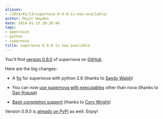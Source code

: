 ```yaml
---
aliases:
- /2014/01/13/supernova-0-9-0-is-now-available/
author: Major Hayden
date: 2014-01-13 20:28:44
tags:
- openstack
- python
- supernova
title: supernova 0.9.0 is now available
---
```


You'll find [version 0.9.0][1] of supernova on [GitHub][2].

Here are the big changes:

* A [fix][3] for supernova with python 2.6 (thanks to [Sandy Walsh][4])

* You can now [use supernova with executables][5] other than nova (thanks to [Dan Krause][6])

* [Bash completion support][7] (thanks to [Cory Wright][8])

Version 0.9.0 is [already on PyPi][9] as well. Enjoy!

 [1]: https://github.com/major/supernova/releases/tag/v0.9.0
 [2]: https://github.com/major/supernova
 [3]: https://github.com/major/supernova/commit/2e5e00ac97254ef7d03f2b61e649fe2b6476faa4
 [4]: https://github.com/SandyWalsh
 [5]: https://github.com/major/supernova/pull/31
 [6]: https://github.com/dankrause
 [7]: https://github.com/major/supernova/pull/10
 [8]: https://github.com/corywright
 [9]: https://pypi.python.org/pypi/supernova/0.9.0